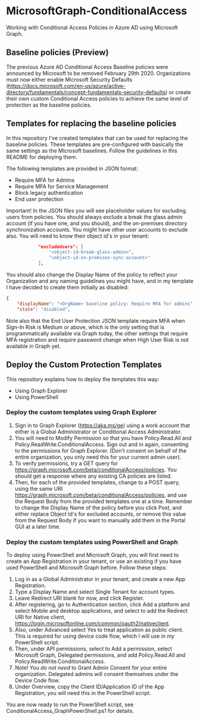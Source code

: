 # MicrosoftGraph-ConditionalAccess
Working with Conditional Access Policies in Azure AD using Microsoft Graph.

## Baseline policies (Preview)

The previous Azure AD Conditional Access Baseline policies were announced by Microsoft to be removed February 29th 2020. Organizations must now either enable Microsoft Security Defaults (https://docs.microsoft.com/en-us/azure/active-directory/fundamentals/concept-fundamentals-security-defaults) or create their own custom Conditional Access policies to achieve the same level of protection as the baseline policies.

## Templates for replacing the baseline policies

In this repository I've created templates that can be used for replacing the baseline policies. These templates are pre-configured with basically the same settings as the Microsoft baselines. Follow the guidelines in this README for deploying them.

The following templates are provided in JSON format:

* Require MFA for Admins
* Require MFA for Service Management
* Block legacy authentication
* End user protection

Important! In the JSON files you will see placeholder values for excluding users from policies. You should always exclude a break the glass admin account (if you have one, and you should), and the on-premises directory synchronization accounts. You might have other user accounts to exclude also. You will need to know their object id's in your tenant:

```json
            "excludeUsers": [
                "<object-id-break-glass-admin>",
                "<object-id-on-premises-sync-account>"
            ],
```

You should also change the Display Name of the policy to reflect your Organization and any naming guidelines you might have, and in my template I have decided to create them initially as disabled:

```json
{
    "displayName": "<OrgName> baseline policy: Require MFA for admins",
    "state": "disabled",

```

Note also that the End User Protection JSON template require MFA when Sign-In Risk is Medium or above, which is the only setting that is programmatically available via Graph today, the other settings that require MFA registration and require password change when High User Risk is not available in Graph yet.

## Deploy the Custom Protection Templates

This repository explains how to deploy the templates this way:

* Using Graph Explorer
* Using PowerShell

### Deploy the custom templates using Graph Explorer

1. Sign in to Graph Explorer (https://aka.ms/ge) using a work account that either is a Global Administrator or Conditional Access Administrator.
2. You will need to Modify Permission so that you have Policy.Read.All and Policy.ReadWrite.ConditionalAccess. Sign out and in again, consenting to the permissions for Graph Explorer. (Don't consent on behalf of the entire organization, you only need this for your current admin user).
3. To verify permissions, try a GET query for https://graph.microsoft.com/beta/conditionalAccess/policies. You should get a response where any existing CA policies are listed.
4. Then, for each of the provided templates, change to a POST query, using the same URI https://graph.microsoft.com/beta/conditionalAccess/policies, and use the Request Body from the provided templates one at a time. Remember to change the Display Name of the policy before you click Post, and either replace Object Id's for excluded accounts, or remove this value from the Request Body if you want to manually add them in the Portal GUI at a later time.

### Deploy the custom templates using PowerShell and Graph

To deploy using PowerShell and Microsoft Graph, you will first need to create an App Registration in your tenant, or use an existing if you have used PowerShell and Microsoft Graph before. Follow these steps:

1. Log in as a Global Administrator in your tenant, and create a new App Registration.
2. Type a Display Name and select Single Tenant for account types.
3. Leave Redirect URI blank for now, and click Register.
4. After registering, go to Authentication section, click Add a platform and select Mobile and desktop applications, and select to add the Redirect URI for Native client, https://login.microsoftonline.com/common/oauth2/nativeclient. 
5. Also, under Advanced select Yes to treat application as public client. This is required for using device code flow, which I will use in my PowerShell script.
6. Then, under API permissions, select to Add a permission, select Microsoft Graph, Delegated permissions, and add Policy.Read.All and Policy.ReadWrite.ConditionalAccess.
7. Note! You *do not need* to Grant Admin Consent for your entire organization. Delegated admins will consent themselves under the Device Code flow.
8. Under Overview, copy the Client ID/Application ID of the App Registration, you will need this in the PowerShell script.

You are now ready to run the PowerShell script, see ConditionalAccess_GraphPowerShell.ps1 for details. 

